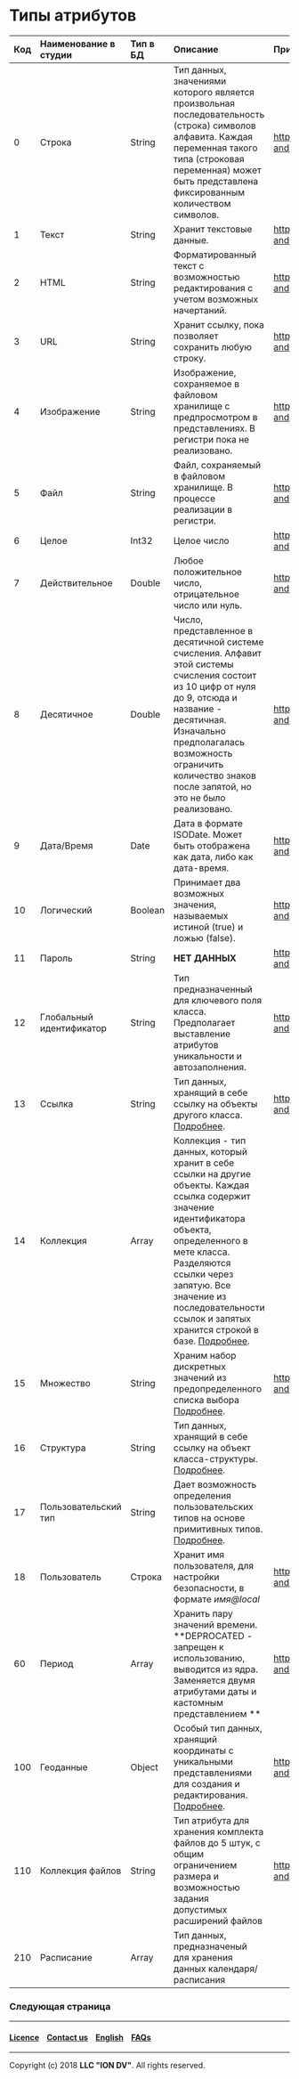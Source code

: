 # Типы атрибутов

| Код | Наименование в студии    | Тип в БД | Описание                                                                                                                                                                                                                                                                                                      | Пример класса                                                              |
|:----|:-------------------------|:---------|:--------------------------------------------------------------------------------------------------------------------------------------------------------------------------------------------------------------------------------------------------------------------------------------------------------------|:---------------------------------------------------------------------------|
| 0   | Строка                   | String   | Тип данных, значениями которого является произвольная последовательность (строка) символов алфавита. Каждая переменная такого типа (строковая переменная) может быть представлена фиксированным количеством символов.                                                                                         | http://docker.local:3080/registry/develop-and-test@class_string            |
| 1   | Текст                    | String   | Хранит текстовые данные.                                                                                                                                                                                                                                                                                      | http://docker.local:3080/registry/develop-and-test@class_text              |
| 2   | HTML                     | String   | Форматированный текст с возможностью редактирования с учетом возможных начертаний.                                                                                                                                                                                                                            | http://docker.local:3080/registry/develop-and-test@class_html              |
| 3   | URL                      | String   | Хранит ссылку, пока позволяет сохранить любую строку.                                                                                                                                                                                                                                                         | http://docker.local:3080/registry/develop-and-test@class_url               |
| 4   | Изображение              | String   | Изображение, сохраняемое в файловом хранилище с предпросмотром в представлениях. В регистри пока не реализовано.                                                                                                                                                                                              | http://docker.local:3080/registry/develop-and-test@class_img               |
| 5   | Файл                     | String   | Файл, сохраняемый в файловом хранилище. В процессе реализации в регистри.                                                                                                                                                                                                                                     | http://docker.local:3080/registry/develop-and-test@class_file              |
| 6   | Целое                    | Int32    | Целое число                                                                                                                                                                                                                                                                                                   | http://docker.local:3080/registry/develop-and-test@class_integer           |
| 7   | Действительное           | Double   | Любое положительное число, отрицательное число или нуль.                                                                                                                                                                                                                                                      | http://docker.local:3080/registry/develop-and-test@class_real              |
| 8   | Десятичное               | Double   | Число, представленное в десятичной системе счисления. Алфавит этой системы счисления состоит из 10 цифр от нуля до 9, отсюда и название - десятичная. Изначально предполагалась возможность ограничить количество знаков после запятой, но это не было реализовано.                                           | http://docker.local:3080/registry/develop-and-test@class_decimal           |
| 9   | Дата/Время               | Date     | Дата в формате ISODate. Может быть отображена как дата, либо как дата-время.                                                                                                                                                                                                                                  | http://docker.local:3080/registry/develop-and-test@class_datetime          |
| 10  | Логический               | Boolean  | Принимает два возможных значения, называемых истиной (true) и ложью (false).                                                                                                                                                                                                                                  | http://docker.local:3080/registry/develop-and-test@class_boolean           |
| 11  | Пароль                   | String   | **НЕТ ДАННЫХ**                                                                                                                                                                                                                                                                                                | http://docker.local:3080/registry/develop-and-test@class_password          |
| 12  | Глобальный идентификатор | String   | Тип предназначенный для ключевого поля класса. Предполагает выставление атрибутов уникальности и автозаполнения.                                                                                                                                                                                              | http://docker.local:3080/registry/develop-and-test@class_guid              |
| 13  | Ссылка                   | String   | Тип данных, хранящий в себе ссылку на объекты другого класса. [Подробнее](metadata/reference).                                                                                                                                                                                                                | http://docker.local:3080/registry/develop-and-test@class_reference.ref_use |
| 14  | Коллекция                | Array    | Коллекция - тип данных, который хранит в себе ссылки на другие объекты. Каждая ссылка содержит значение идентификатора объекта, определенного в мете класса. Разделяются ссылки через запятую. Все значение из последовательности ссылок и запятых хранится строкой в базе. [Подробнее](metadata/collection). |                                                                            |
| 15  | Множество                | String   | Храним набор дискретных значений из предопределенного списка выбора [Подробнее](metadata/multiplicity).                                                                                                                                                                                                       | http://docker.local:3080/registry/develop-and-test@multiplicity            |
| 16  | Структура                | String   | Тип данных, хранящий в себе ссылку на объект класса-структуры. [Подробнее](metadata/is-struct).                                                                                                                                                                                                               |                                                                            |
| 17  | Пользовательский тип     | String   | Дает возможность определения пользовательских типов на основе примитивных типов. [Подробнее](metadata/usertypes).                                                                                                                                                                                             |                                                                            |
| 18  | Пользователь             | Строка   | Хранит имя пользователя, для настройки безопасности, в формате _имя@local_                                                                                                                                                                                                                                                                                                | http://docker.local:3080/registry/develop-and-test@class_user              |
| 60  | Период                   | Array    | Хранить пару значений времени. **DEPROCATED - запрещен к использованию, выводится из ядра. Заменяется двумя атрибутами даты и кастомным представлением  **                                                                                                                                                                                                                                                                             | http://docker.local:3080/registry/develop-and-test@class_period            |
| 100 | Геоданные                | Object   | Особый тип данных, хранящий координаты с уникальными представлениями для создания и редактирования. [Подробнее](metadata/geodata).                                                                                                                                                                            | http://docker.local:3080/registry/develop-and-test@class_geodata           |
| 110 | Коллекция файлов         | String   | Тип атрибута для хранения комплекта файлов до 5 штук, с общим ограничением размера и возможностью задания допустимых расширений файлов                                                                                                                                                                        | http://docker.local:3080/registry/develop-and-test@class_multifile         |
| 210 | Расписание               | Array    | Тип данных, предназначеный для хранения данных календаря/расписания                                                                                                                                                                                                                                           |                                                                            |

### Следующая страница []()
--------------------------------------------------------------------------  


 #### [Licence](/LICENCE.md) &ensp;  [Contact us](https://iondv.com) &ensp;  [English](/README.md)   &ensp; [FAQs](/faqs.md)          



--------------------------------------------------------------------------  

Copyright (c) 2018 **LLC "ION DV"**.
All rights reserved. 
